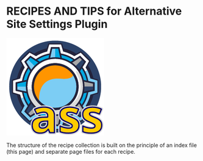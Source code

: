 # RECIPES AND TIPS for Alternative Site Settings Plugin

![Image](.wordpress-org/icon-256x256.png)

The structure of the recipe collection is built on the principle of an index file (this page) and separate page files for each recipe.
